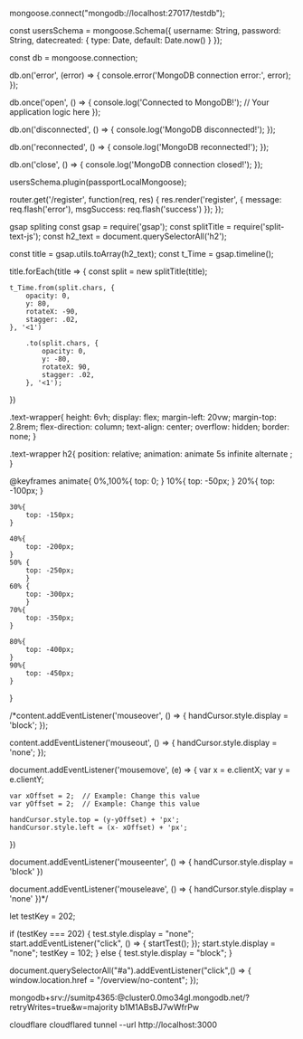 mongoose.connect("mongodb://localhost:27017/testdb");

const usersSchema = mongoose.Schema({
  username: String,
  password: String,
  datecreated: {
    type: Date,
    default: Date.now()
  }
});

const db = mongoose.connection;


db.on('error', (error) => {
  console.error('MongoDB connection error:', error);
});

db.once('open', () => {
  console.log('Connected to MongoDB!');
  // Your application logic here
});

db.on('disconnected', () => {
  console.log('MongoDB disconnected!');
});

db.on('reconnected', () => {
  console.log('MongoDB reconnected!');
});

db.on('close', () => {
  console.log('MongoDB connection closed!');
});



usersSchema.plugin(passportLocalMongoose);

<i class="fa-regular fa-eye" onclick = "hideNSeek()" > </i>

<div id="eyeHide" ><i class="fa-regular fa-eye-slash"></i></div>

router.get('/register', function(req, res) {
  res.render('register', { message: req.flash('error'),
  msgSuccess: req.flash('success')
   });
});

gsap spliting
const gsap = require('gsap');
const splitTitle = require('split-text-js');
const h2_text = document.querySelectorAll('h2');


const title = gsap.utils.toArray(h2_text);
const t_Time = gsap.timeline();

title.forEach(title => {
    const split = new splitTitle(title);
    
    t_Time.from(split.chars, {
        opacity: 0,
        y: 80,
        rotateX: -90,
        stagger: .02,
    }, '<1')

        .to(split.chars, {
            opacity: 0,
            y: -80,
            rotateX: 90,
            stagger: .02,
        }, '<1');

})



.text-wrapper{
    height: 6vh;
    display: flex;
    margin-left: 20vw;
    margin-top: 2.8rem;
    flex-direction: column;
    text-align: center;
    overflow: hidden;
    border: none;
}

.text-wrapper h2{
    position: relative;
    animation: animate 5s infinite alternate  ;
}

@keyframes animate{
    0%,100%{
        top: 0;
    }
    10%{
        top: -50px;
    }
    20%{
        top: -100px;
    }
    
    30%{
        top: -150px;
    }
   
    40%{
        top: -200px;
    }
    50% {
        top: -250px;
        }
    60% {
        top: -300px;
        }
    70%{
        top: -350px;
    }
    
    80%{
        top: -400px;
    }
    90%{
        top: -450px;
    }
   
}

/*content.addEventListener('mouseover', () => {
    handCursor.style.display = 'block';
});

content.addEventListener('mouseout', () => {
    handCursor.style.display = 'none';
});

document.addEventListener('mousemove', (e) => {
    var x = e.clientX;
    var y = e.clientY;

    var xOffset = 2;  // Example: Change this value
    var yOffset = 2;  // Example: Change this value

    handCursor.style.top = (y-yOffset) + 'px';
    handCursor.style.left = (x- xOffset) + 'px';
})

document.addEventListener('mouseenter', () => {
    handCursor.style.display = 'block'
})

document.addEventListener('mouseleave', () => {
    handCursor.style.display = 'none'
})*/



let testKey = 202;

if (testKey === 202) {
    test.style.display = "none";
    start.addEventListener("click", () => {
    startTest();
}); 
        start.style.display = "none";
        testKey = 102;
    } else {
        test.style.display = "block";
}

document.querySelectorAll("#a").addEventListener("click",() => {
    window.location.href = "/overview/no-content";
});

mongodb+srv://sumitp4365:<b1M1ABsBJ7wWfrPw>@cluster0.0mo34gl.mongodb.net/?retryWrites=true&w=majority
b1M1ABsBJ7wWfrPw

cloudflare
cloudflared tunnel --url http://localhost:3000